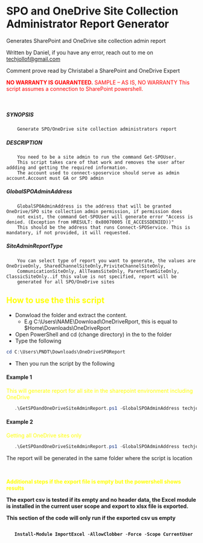 # SPO and OneDrive Site Collection Administrator Report Generator
Generates SharePoint and OneDrive site collection admin report




Written by Daniel, if you have any error, reach out to me on techjollof@gmail.com

Comment prove read by Christabel a SharePoint and OneDrive Expert

<p style="color:red;"> <b>NO WARRANTY IS GUARANTEED.</b> SAMPLE – AS IS, NO WARRANTY This script assumes a connection to SharePoint powershell. </p>


<br>

##### SYNOPSIS
        Generate SPO/OneDrive site collection administrators report
        
 
##### DESCRIPTION
        You need to be a site admin to run the command Get-SPOUser.
        This script takes care of that work and removes the user after addding and getting the required information.
        The account used to connect-sposervice should serve as admin account.Account must GA or SPO admin
    
##### GlobalSPOAdminAddress
        GlobalSPOAdminAddress is the address that will be granted OneDrive/SPO site collection admin permission, if permission does 
        not exist, the command Get-SPOUser will generate error "Access is denied. (Exception from HRESULT: 0x80070005 (E_ACCESSDENIED))" 
        This should be the address that runs Connect-SPOService. This is mandatory, if not provided, it will requested.

##### SiteAdminReportType
        You can select type of report you want to generate, the values are OneDriveOnly, SharedChannelSiteOnly,PriviteChannelSiteOnly, 
        CommunicationSiteOnly, AllTeamsSiteOnly, ParentTeamSiteOnly, ClassicSiteOnly..if this value is not specified, report will be
        generated for all SPO/OneDrive sites
  

<h2 style="color:yellow;">  How to use the this script </h2>

- Donwload the folder and extract the content. 
  - E.g C:\Users\NAME\Download\OneDriveRport, this is equal to $Home\Downloads\OneDriveRport
- Open PowerShell and cd (change directory) in the to the folder
- Type the following


``` powershell
cd C:\Users\PNDT\Downloads\OneDriveSPOReport
```
- Then you run the script by the following

        
#### Example 1
<p style="color:yellow;"> This will generate report for all site in the sharepoint environment including OneDrive </p>

```powershell
   .\GetSPOandOneDriveSiteAdminReport.ps1 -GlobalSPOAdminAddress techjollof@constoso.com
```

#### Example 2
 <p style="color:yellow;"> Getting all OneDrive sites only </p>

 ``` powershell
    .\GetSPOandOneDriveSiteAdminReport.ps1 -GlobalSPOAdminAddress techjollof@constoso.com -SiteAdminReportType OneDriveOnly 
 ```


The report will be generated in the same folder where the script is location

<b><br>

<p style="color:yellow;"> Additional steps if the export file is empty but the powershell shows results  </p>

The export csv is tested if its empty and no header data, the Excel module is installed in the current user scope and 
export to xlsx file is exported.

This section of the code will only run if the exported csv us empty

```powershell

   Install-Module ImportExcel -AllowClobber -Force -Scope CurrentUser
   
```


